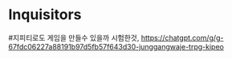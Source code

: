 # Inquisitors
#지피티로도 게임을 만들수 있을까 시험한것,
https://chatgpt.com/g/g-67fdc06227a88191b97d5fb57f643d30-junggangwaje-trpg-kipeo
